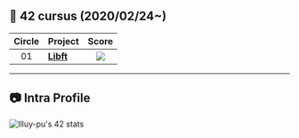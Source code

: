 ## :notebook_with_decorative_cover: 42 cursus (2020/02/24~)

| Circle | Project                                                                              |                                      Score                                       |
| :----: | :----------------------------------------------------------------------------------- | :------------------------------------------------------------------------------: |
|   01   | [**Libft**](https://github.com/llluy-pu/libft)                             | ![](https://badge42.vercel.app/api/v2/clex71b1p00400fldpmfkwxuf/project/2802129) |

---

## :camera: Intra Profile

![llluy-pu's 42 stats](https://badge42.vercel.app/api/v2/clex71b1p00400fldpmfkwxuf/stats?cursusId=21&coalitionId=274)
